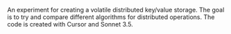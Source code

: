 An experiment for creating a volatile distributed key/value storage. The goal is to try and compare different algorithms for distributed operations. 
The code is created with Cursor and Sonnet 3.5.
